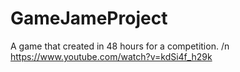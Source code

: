 # GameJameProject
A game that created in 48 hours for a competition. /n
https://www.youtube.com/watch?v=kdSi4f_h29k
